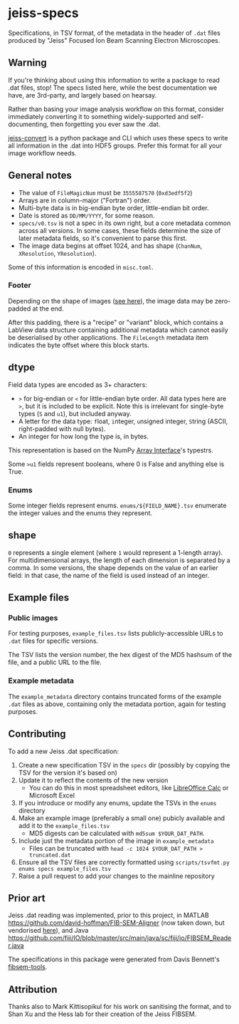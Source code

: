# jeiss-specs

Specifications, in TSV format, of the metadata in the header of `.dat` files produced by "Jeiss" Focused Ion Beam Scanning Electron Microscopes.

## Warning

If you're thinking about using this information to write a package to read .dat files, stop!
The specs listed here, while the best documentation we have, are 3rd-party, and largely based on hearsay.

Rather than basing your image analysis workflow on this format,
consider immediately converting it to something widely-supported and self-documenting, then forgetting you ever saw the .dat.

[jeiss-convert](https://github.com/clbarnes/jeiss-convert) is a python package and CLI which uses these specs to write all information in the .dat into HDF5 groups.
Prefer this format for all your image workflow needs.

## General notes

- The value of `FileMagicNum` must be `3555587570` (`0xd3edf5f2`)
- Arrays are in column-major ("Fortran") order.
- Multi-byte data is in big-endian byte order, little-endian bit order.
- Date is stored as `DD/MM/YYYY`, for some reason.
- `specs/v0.tsv` is not a spec in its own right, but a core metadata common across all versions. In some cases, these fields determine the size of later metadata fields, so it's convenient to parse this first.
- The image data begins at offset 1024, and has shape (`ChanNum`, `XResolution`, `YResolution`).

Some of this information is encoded in `misc.toml`.

### Footer

Depending on the shape of images ([see here](https://github.com/clbarnes/jeiss-convert/issues/9#issue-1587896996)), the image data may be zero-padded at the end.

After this padding, there is a "recipe" or "variant" block, which contains a LabView data structure containing additional metadata which cannot easily be deserialised by other applications.
The `FileLength` metadata item indicates the byte offset where this block starts.

## dtype

Field data types are encoded as 3+ characters:

- `>` for big-endian or `<` for little-endian byte order. All data types here are `>`, but it is included to be explicit. Note this is irrelevant for single-byte types (`S` and `u1`), but included anyway.
- A letter for the data type: `f`loat, `i`nteger, `u`nsigned integer, `S`tring (ASCII, right-padded with null bytes).
- An integer for how long the type is, in bytes.

This representation is based on the NumPy [Array Interface](https://numpy.org/doc/stable/reference/arrays.interface.html#object.__array_interface__)'s typestrs.

Some `>u1` fields represent booleans, where 0 is False and anything else is True.

### Enums

Some integer fields represent enums.
`enums/${FIELD_NAME}.tsv` enumerate the integer values and the enums they represent.

## shape

`0` represents a single element (where `1` would represent a 1-length array).
For multidimensional arrays, the length of each dimension is separated by a comma.
In some versions, the shape depends on the value of an earlier field: in that case, the name of the field is used instead of an integer.

## Example files

### Public images

For testing purposes, `example_files.tsv` lists publicly-accessible URLs to `.dat` files for specific versions.

The TSV lists the version number, the hex digest of the MD5 hashsum of the file, and a public URL to the file.

### Example metadata

The `example_metadata` directory contains truncated forms of the example `.dat` files as above,
containing only the metadata portion, again for testing purposes.

## Contributing

To add a new Jeiss .dat specification:

1. Create a new specification TSV in the `specs` dir (possibly by copying the TSV for the version it's based on)
2. Update it to reflect the contents of the new version
    - You can do this in most spreadsheet editors, like [LibreOffice Calc](https://www.libreoffice.org/) or Microsoft Excel
3. If you introduce or modify any enums, update the TSVs in the `enums` directory
4. Make an example image (preferably a small one) pubicly available and add it to the `example_files.tsv`
    - MD5 digests can be calculated with `md5sum $YOUR_DAT_PATH`.
5. Include just the metadata portion of the image in `example_metadata`
    - Files can be truncated with `head -c 1024 $YOUR_DAT_PATH > truncated.dat`
6. Ensure all the TSV files are correctly formatted using `scripts/tsvfmt.py enums specs example_files.tsv`
7. Raise a pull request to add your changes to the mainline repository

## Prior art

Jeiss .dat reading was implemented, prior to this project, in MATLAB https://github.com/david-hoffman/FIB-SEM-Aligner (now taken down, but vendorised [here](https://github.com/clbarnes/jfibsem_dat/tree/main/reference)), and Java https://github.com/fiji/IO/blob/master/src/main/java/sc/fiji/io/FIBSEM_Reader.java

The specifications in this package were generated from Davis Bennett's [fibsem-tools](https://github.com/janelia-cosem/fibsem-tools).

## Attribution

Thanks also to Mark Kittisopikul for his work on sanitising the format,
and to Shan Xu and the Hess lab for their creation of the Jeiss FIBSEM.

